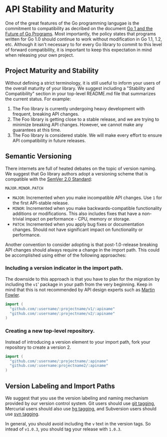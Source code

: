 # API Stability and Maturity

One of the great features of the Go programming langugae is the commitment to compatibility as decribed on the document [Go 1 and the Future of Go Programs](https://golang.org/doc/go1compat). Most importantly, the policy states that programs written for Go 1.0 should continue to work without modification in Go 1.1, 1.2, etc. Although it isn't necessary to for every Go library to commit to this level of forward compatibility, it is important to keep this expectation in mind when releasing your own project.

## Project Maturity and Stability

Without defining a strict terminology, it is still useful to inform your users of the overall maturity of your library. We suggest including a "Stability and Compatibility" section in your top-level README.md file that summarizes the current status. For example:

1. The Foo library is currently undergoing heavy development with frequent, breaking API changes.
2. The Foo library is getting close to a stable release, and we are trying to minimize breaking API changes. However, we cannot make any guarantees at this time.
3. The Foo library is considered stable. We will make every effort to ensure API compatibility in future releases.

## Semantic Versioning

There internets are full of heated debates on the topic of version naming. We suggest that Go library authors adopt a versioning scheme that is compatible with the [SemVer 2.0 Standard](http://semver.org):

```text
MAJOR.MINOR.PATCH
```

* `MAJOR`: Incremented when you make incompatible API changes. Use `1` for the first API-stable release.
* `MINOR`: Incremented when you make backwards-compatible functionality additions or modifications. This also includes fixes that have a non-trivial impact on performance - CPU, memory  or storage.
* `PATCH`: Incremented when you apply bug fixes or documentation changes. Should not have significant impact on functionality or performance.

Another convention to consider adopting is that post-1.0-release breaking API changes should always require a change in the import path. This could be accomplished using either of the following approaches:

### Including a version indicator in the import path. 

The downside to this approach is that you have to plan for the migration by including the `v1`' package in your path from the very beginning. Keep in mind that this is not recommended by API design experts such as [Martin Fowler](http://martinfowler.com/articles/enterpriseREST.html).

```go
import (
  "github.com/:username/:projectname/v1/:apiname"
  "github.com/:username/:projectname/v2/:apiname"
)
```

### Creating a new top-level repository.

Instead of introducing a version element to your import path, fork your repository to create a version 2.

```go
import (
  "github.com/:username/:projectname/:apiname"
  "github.com/:username:projectname2/:apiname"
)
```

## Version Labeling and Import Paths

We suggest that you use the version labeling and naming mechanism provided by our version control system. Git users should use [git tagging](https://git-scm.com/book/en/v2/Git-Basics-Tagging), Mercurial users should also use [hg tagging](https://mercurial.selenic.com/wiki/Tag), and Subversion users should use [svn tagging](http://svnbook.red-bean.com/en/1.7/svn-book.html#svn.branchmerge.tags).

In general, you should avoid including the `v` text in the version tags. So intead of `v1.0.3`, you should tag your release with `1.0.3`.
